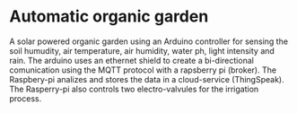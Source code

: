 # Automatic organic garden

 A solar powered organic garden using an Arduino controller for sensing the soil humudity, air temperature, air humidity, water ph, light intensity and rain.
 The arduino uses an ethernet shield to create a bi-directional comunication using the MQTT protocol with a rapsberry pi (broker). The Raspbery-pi analizes and stores the data in a cloud-service (ThingSpeak).
 The Rasperry-pi also controls two electro-valvules for the irrigation process.
 